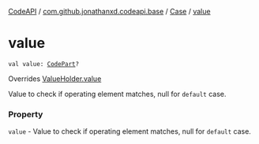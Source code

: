 [CodeAPI](../../index.md) / [com.github.jonathanxd.codeapi.base](../index.md) / [Case](index.md) / [value](.)

# value

`val value: `[`CodePart`](../../com.github.jonathanxd.codeapi/-code-part/index.md)`?`

Overrides [ValueHolder.value](../-value-holder/value.md)

Value to check if operating element matches, null for `default` case.

### Property

`value` - Value to check if operating element matches, null for `default` case.